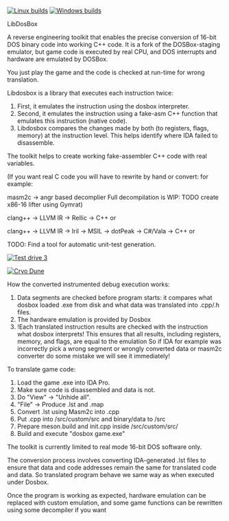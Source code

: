 [![Linux builds](https://github.com/xor2003/libdosbox/actions/workflows/linux.yml/badge.svg)](https://github.com/xor2003/libdosbox/actions/workflows/linux.yml)
[![Windows builds](https://github.com/xor2003/libdosbox/actions/workflows/windows.yml/badge.svg)](https://github.com/xor2003/libdosbox/actions/workflows/windows.yml)

LibDosBox

A reverse engineering toolkit that enables the precise conversion of 16-bit DOS binary code into working C++ code. 
It is a fork of the DOSBox-staging emulator, but game code is executed by real CPU, and DOS interrupts and hardware are emulated by DOSBox. 

You just play the game and the code is checked at run-time for wrong translation.

Libdosbox is a library that executes each instruction twice:
1. First, it emulates the instruction using the dosbox interpreter.
2. Second, it emulates the instruction using a fake-asm C++ function that emulates this instruction (native code). 
3. Libdosbox compares the changes made by both (to registers, flags, memory) at the instruction level.
This helps identify where IDA failed to disassemble.

The toolkit helps to create working fake-assembler C++ code with real variables.

(If you want real C code you will have to rewrite by hand or convert:
for example:

masm2c -> angr based decomplier
Full decompilation is WIP: TODO create x86-16 lifter using Gymrat)

clang++ -> LLVM IR -> Rellic -> C++
or

clang++ -> LLVM IR -> Iril -> MSIL -> dotPeak -> C#/Vala -> C++
or 

TODO: Find a tool for automatic unit-test generation.

[![Test drive 3](http://img.youtube.com/vi/MzK9RVgeWGM/0.jpg)](http://www.youtube.com/watch?v=MzK9RVgeWGM "Test drive 3")

[![Cryo Dune](http://img.youtube.com/vi/f-HArAmtXTc/0.jpg)](http://www.youtube.com/watch?v=f-HArAmtXTc "Cryo Dune")

How the converted instrumented debug execution works:
1. Data segments are checked before program starts: it compares what dosbox loaded .exe from disk and what data was translated into .cpp/.h files.
2. The hardware emulation is provided by Dosbox
3. !Each translated instruction results are checked with the instruction what dosbox interprets! This ensures that all results, including registers, memory, and flags, are equal to the emulation
So if IDA for example was incorrectly pick a wrong segment or wrongly converted data or masm2c converter do some mistake we will see it immediately!

To translate game code:
1. Load the game .exe into IDA Pro.
2. Make sure code is disassembled and data is not.
3. Do "View" -> "Unhide all".
4. "File" -> Produce .lst and .map
5. Convert .lst using Masm2c into .cpp
6. Put .cpp into /src/custom/src and binary/data to /src
7. Prepare meson.build and init.cpp inside /src/custom/src/
8. Build and execute "dosbox game.exe"

The toolkit is currently limited to real mode 16-bit DOS software only. 

The conversion process involves converting IDA-generated .lst files 
to ensure that data and code addresses remain the same for translated code and data. 
So translated program behave we same way as when executed under Dosbox.

Once the program is working as expected, hardware emulation can be replaced with custom emulation, and some game functions can be rewritten using some decompiler if you want
